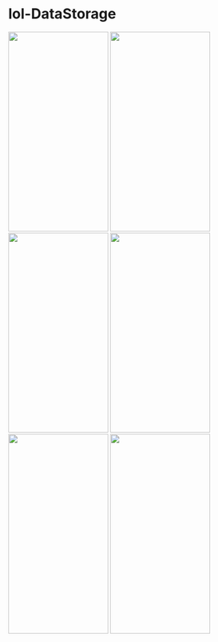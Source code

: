 # lol-DataStorage
<img src="https://user-images.githubusercontent.com/56115673/137787354-0f84188d-f9df-45c1-85a5-28f97a8182da.png" width="200" height="400">   <img src="https://user-images.githubusercontent.com/56115673/137787516-4258ca40-3827-4570-b79b-f8c5de77aaba.png" width="200" height="400">   <img src="https://user-images.githubusercontent.com/56115673/137787359-ee5af13c-bd59-4b5a-98a8-804c9a62e4f5.png" width="200" height="400">   <img src="https://user-images.githubusercontent.com/56115673/137787385-649918d6-5b83-485a-8311-6afd787501d2.png" width="200" height="400">   <img src="https://user-images.githubusercontent.com/56115673/137787636-01412aeb-3247-4d5f-aafd-022e1a183d7c.png" width="200" height="400">   <img src="https://user-images.githubusercontent.com/56115673/137787647-0b940adf-80ea-4219-b541-74c89ad626b3.png" width="200" height="400">   
